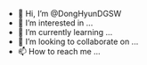 - 👋 Hi, I’m @DongHyunDGSW
- 👀 I’m interested in ...
- 🌱 I’m currently learning ...
- 💞️ I’m looking to collaborate on ...
- 📫 How to reach me ...

<!---
DongHyunDGSW/DongHyunDGSW is a ✨ special ✨ repository because its `README.md` (this file) appears on your GitHub profile.
You can click the Preview link to take a look at your changes.
--->
